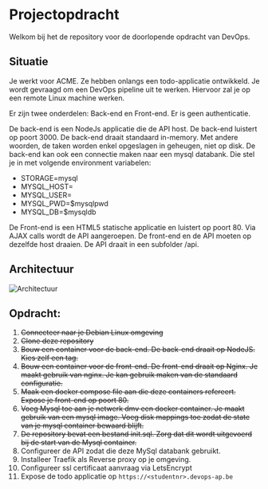 # Projectopdracht

Welkom bij het de repository voor de doorlopende opdracht van DevOps. 

## Situatie

Je werkt voor ACME. Ze hebben onlangs een todo-applicatie ontwikkeld. 
Je wordt gevraagd om een DevOps pipeline uit te werken. Hiervoor zal je op een remote Linux machine werken.

Er zijn twee onderdelen: Back-end en Front-end. Er is geen authenticatie.

De back-end is een NodeJs applicatie die de API host. De back-end luistert op poort 3000. 
De back-end draait standaard in-memory. Met andere woorden, de taken worden enkel opgeslagen in geheugen, niet op disk. 
De back-end kan ook een connectie maken naar een mysql databank. Die stel je in met volgende environment variabelen:

* STORAGE=mysql
* MYSQL_HOST=<hostname>
* MYSQL_USER=<username>
* MYSQL_PWD=$mysqlpwd 
* MYSQL_DB=$mysqldb

De Front-end is een HTML5 statische applicatie en luistert op poort 80. 
Via AJAX calls wordt de API aangeroepen. De front-end en de API moeten op dezelfde host draaien. 
De API draait in een subfolder /api.

## Architectuur

![Architectuur](./architectuur.png)

## Opdracht:

01. ~~Connecteer naar je Debian Linux omgeving~~
02. ~~Clone deze repository~~
03. ~~Bouw een container voor de back-end. De back-end draait op NodeJS. Kies zelf een tag.~~
04. ~~Bouw een container voor de front-end. De front-end draait op Nginx. Je maakt gebruik van nginx. Je kan gebruik maken van de standaard configuratie.~~
05. ~~Maak een docker compose file aan die deze containers refereert. Expose je front-end op poort 80.~~
06. ~~Voeg Mysql toe aan je netwerk dmv een docker container. Je maakt gebruik van een mysql image. Voeg disk mappings toe zodat de state van je mysql container bewaard blijft.~~
07. ~~De repository bevat een bestand init.sql. Zorg dat dit wordt uitgevoerd bij de start van de Mysql container.~~ 
08. Configureer de API zodat die deze MySql databank gebruikt.
09. Installeer Traefik als Reverse proxy op je omgeving.
10. Configureer ssl certificaat aanvraag via LetsEncrypt
11. Expose de todo applicatie op ```https://<studentnr>.devops-ap.be```
